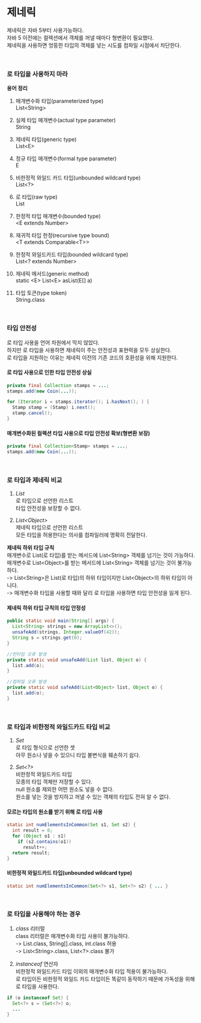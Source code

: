 # 제네릭

제네릭은 자바 5부터 사용가능하다.  
자바 5 이전에는 컬렉션에서 객체를 꺼낼 때마다 형변환이 필요했다.  
제네릭을 사용하면 엉뚱한 타입의 객체를 넣는 시도를 컴파일 시점에서 차단한다.

<br/>

### 로 타입을 사용하지 마라

**용어 정리**
1. 매개변수화 타입(parameterized type)  
    List&lt;String&gt;  

2. 실제 타입 매개변수(actual type parameter)  
    String  

3. 제네릭 타입(generic type)  
    List&lt;E&gt;
   
4. 정규 타입 매개변수(formal type parameter)  
    E
   
5. 비한정적 와일드 카드 타입(unbounded wildcard type)  
    List&lt;?&gt;
    
6. 로 타입(raw type)  
    List
    
7. 한정적 타입 매개변수(bounded type)  
    &lt;E extends Number&gt;
    
8. 재귀적 타입 한정(recursive type bound)  
    &lt;T extends Comparable&lt;T&gt;&gt;
    
9. 한정적 와일드카드 타입(bounded wildcard type)  
    List&lt;? extends Number&gt;  

10. 제네릭 메서드(generic method)  
    static &lt;E&gt; List&lt;E&gt; asList(E[] a)  

11. 타입 토큰(type token)  
    String.class  

<br/>

### 타입 안전성  

로 타입 사용을 언어 차원에서 막지 않았다.  
하지만 로 타입을 사용하면 제네릭이 주는 안전성과 표현력을 모두 상실한다.  
로 타입을 지원하는 이유는 제네릭 이전의 기존 코드의 호환성을 위해 지원한다.

#### 로 타입 사용으로 인한 타입 안전성 상실  
```` java
private final Collection stamps = ...;
stamps.add(new Coin(...));

for (Iterator i = stamps.iterator(); i.hasNext(); ) {
  Stamp stamp = (Stamp) i.next();
  stamp.cancel();
}
````

#### 매개변수화된 컬렉션 타입 사용으로 타입 안전성 확보(형변환 보장)  
```` java
private final Collection<Stamp> stamps = ...;
stamps.add(new Coin(...));
````  

<br/>

### 로 타입과 제네릭 비교  
1. _List_  
로 타입으로 선언한 리스트  
타입 안전성을 보장할 수 없다.  

2. _List&lt;Object&gt;_   
제네릭 타입으로 선언한 리스트  
모든 타입을 허용한다는 의사를 컴파일러에 명확히 전달한다.  

**제네릭 하위 타입 규칙**  
매개변수로 List(로 타입)를 받는 메서드에 List&lt;String&gt; 객체를 넘기는 것이 가능하다.  
매개변수로 List&lt;Object&gt;를 받는 메서드에 List&lt;String&gt; 객체를 넘기는 것이 불가능하다.  
-> List&lt;String&gt;은 List(로 타입)의 하위 타입이지만 List&lt;Object&gt;의 하위 타입이 아니다.  
-> 매개변수화 타입을 사용할 때와 달리 로 타입을 사용하면 타입 안전성을 잃게 된다.  

#### 제네릭 하위 타입 규칙의 타입 안정성  
```` java
public static void main(String[] args) {
  List<String> strings = new ArrayList<>();
  unsafeAdd(strings, Integer.valueOf(42));
  String s = strings.get(0);
}

//런타임 오류 발생
private static void unsafeAdd(List list, Object o) {
  list.add(o);
}

//컴파일 오류 발생
private static void safeAdd(List<Object> list, Object o) {
  list.add(o);
}
````  

<br/>

### 로 타입과 비한정적 와일드카드 타입 비교  
1. _Set_  
로 타입 형식으로 선언한 셋  
아무 원소나 넣을 수 있으니 타입 불변식을 훼손하기 쉽다.  

2. _Set&lt;?&gt;_  
비한정적 와일드카드 타입  
모종의 타입 객체만 저장할 수 있다.  
null 원소를 제외한 어떤 원소도 넣을 수 없다.  
원소를 넣는 것을 방지하고 꺼낼 수 있는 객체의 타입도 전혀 알 수 없다.  

#### 모르는 타입의 원소를 받기 위해 로 타입 사용  
```` java
static int numElementsInCommon(Set s1, Set s2) {
  int result = 0;
  for (Object o1 : s1)
    if (s2.contains(o1))
      result++;
  return result;
}
````

#### 비한정적 와일드카드 타입(unbounded wildcard type)  
```` java
static int numElementsInCommon(Set<?> s1, Set<?> s2) { ... }
````  

<br/>

### 로 타입을 사용해야 하는 경우  
1. _class_ 리터럴  
class 리터럴은 매개변수화 타입 사용이 불가능하다.  
-> List.class, String[].class, int.class 허용  
-> List&lt;String&gt;.class, List&lt;?&gt;.class 불가  

2. _instanceof_ 연산자  
비한정적 와일드카드 타입 이외의 매개변수화 타입 적용이 불가능하다.  
로 타입이든 비한정적 와일드 카드 타입이든 똑같이 동작하기 때문에 가독성을 위해 로 타입을 사용한다.  

```` java
if (o instanceof Set) {
  Set<?> s = (Set<?>) o;
  ...
}
````



